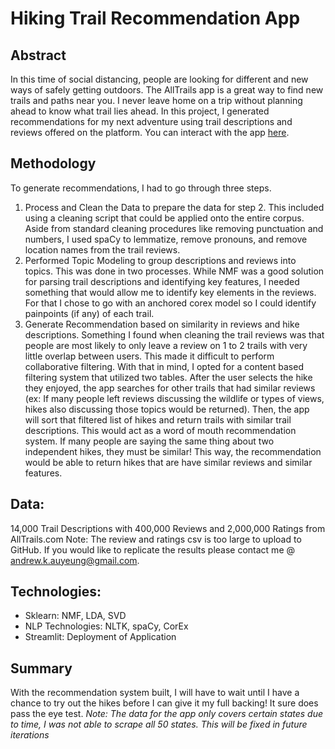 # Hiking Trail Recommendation App
## Abstract
In this time of social distancing, people are looking for different and new ways of safely getting outdoors.  The AllTrails app is a great way to find new trails and paths near you.  I never leave home on a trip without planning ahead to know what trail lies ahead.  In this project, I generated recommendations for my next adventure using trail descriptions and reviews offered on the platform. You can interact with the app [here](https://trailrecommendation.herokuapp.com/).

## Methodology
To generate recommendations, I had to go through three steps.  
1. Process and Clean the Data to prepare the data for step 2.  This included using a cleaning script that could be applied onto the entire corpus.  Aside from standard cleaning procedures like removing punctuation and numbers, I used spaCy to lemmatize, remove pronouns, and remove location names from the trail reviews. 
2. Performed Topic Modeling to group descriptions and reviews into topics.  This was done in two processes.  While NMF was a good solution for parsing trail descriptions and identifying key features, I needed something that would allow me to identify key elements in the reviews.  For that I chose to go with an anchored corex model so I could identify painpoints (if any) of each trail.
3. Generate Recommendation based on similarity in reviews and hike descriptions.  Something I found when cleaning the trail reviews was that people are most likely to only leave a review on 1 to 2 trails with very little overlap between users.  This made it difficult to perform collaborative filtering.  With that in mind, I opted for a content based filtering system that utilized two tables.  After the user selects the hike they enjoyed,  the app searches for other trails that had similar reviews (ex: If many people left reviews discussing the wildlife or types of views, hikes also discussing those topics would be returned).  Then, the app will sort that filtered list of hikes and return trails with similar trail descriptions.  This would act as a word of mouth recommendation system.  If many people are saying the same thing about two independent hikes, they must be similar! This way, the recommendation would be able to return hikes that are have similar reviews and similar features.  

## Data:
14,000 Trail Descriptions with 400,000 Reviews and 2,000,000 Ratings from AllTrails.com
Note: The review and ratings csv is too large to upload to GitHub.  If you would like to replicate the results please contact me @ andrew.k.auyeung@gmail.com. 

## Technologies:
* Sklearn: NMF, LDA, SVD
* NLP Technologies: NLTK, spaCy, CorEx
* Streamlit: Deployment of Application 

## Summary
With the recommendation system built, I will have to wait until I have a chance to try out the hikes before I can give it my full backing!
It sure does pass the eye test. 
*Note: The data for the app only covers certain states due to time, I was not able to scrape all 50 states.  This will be fixed in future iterations*
